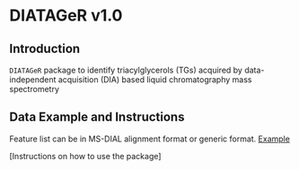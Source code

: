 # DIATAGeR v1.0

## Introduction 
`DIATAGeR` package to identify triacylglycerols (TGs) acquired by data-independent acquisition (DIA) based liquid chromatography mass spectrometry

## Data Example and Instructions 

Feature list can be in MS-DIAL alignment format or generic format. [Example](https://shorturl.at/OWNpS)

[Instructions on how to use the package]
